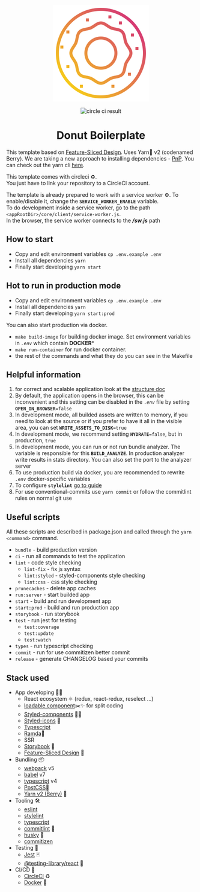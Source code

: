 <p align="center">
  <img src="./public/images/logo256x256.png" alt="Donut Logo"/>
</p>

<p align="center">
  <img src="https://circleci.com/gh/kirill-krasuk/donut_boilerplate.svg?style=svg" alt="circle ci result"/>
</p>

<h1 align="center">
Donut Boilerplate
</h1>

This template based on [Feature-Sliced Design](https://feature-sliced.design/). Uses Yarn🧶 v2 (codenamed Berry). We are taking a new approach to installing dependencies - [PnP](https://classic.yarnpkg.com/en/docs/pnp/).
You can check out the yarn cli [here](https://yarnpkg.com/cli/install).

This template comes with circleci ♻️.<br/>
You just have to link your repository to a CircleCI account.

The template is already prepared to work with a service worker ⚙️. To enable/disable it, change the **`SERVICE_WORKER_ENABLE`** variable. <br/>
To do development inside a service worker, go to the path `<appRootDir>/core/client/service-worker.js`.<br/>
In the browser, the service worker connects to the _**/sw.js**_ path

## How to start
- Copy and edit environment variables `cp .env.example .env`
- Install all dependencies `yarn`
- Finally start developing `yarn start`

## Hot to run in production mode
- Copy and edit environment variables `cp .env.example .env`
- Install all dependencies `yarn`
- Finally start developing `yarn start:prod`

You can also start production via docker.
- `make build-image` for building docker image. Set environment variables in *`.env`*  which contain **DOCKER***
- `make run-container` for run docker container.
- the rest of the commands and what they do you can see in the Makefile

## Helpful information
1. for correct and scalable application look at the [structure doc](/docs/structure/)
1. By default, the application opens in the browser, this can be inconvenient and this setting can be disabled in the *`.env`* file by setting **`OPEN_IN_BROWSER`**`=false`
1. In development mode, all builded assets are written to memory, if you need to look at the source or if you prefer to have it all in the visible area, you can set **`WRITE_ASSETS_TO_DISK`**`=true` 
1. In development mode, we recommend setting **`HYDRATE`**`=false`, but in production, `true`
1. In development mode, you can run or not run bundle analyzer. 
The variable is responsible for this **`BUILD_ANALYZE`**. In production analyzer write results in stats directory. You can also set the port to the analyzer server
1. To use production build via docker, you are recommended to rewrite *`.env`* docker-specific variables
1. To configure **`stylelint`** [go to guide](./docs/stylelint/README.md)
1. For use conventional-commits use `yarn commit` or follow the commitlint rules on normal git use

## Useful scripts

All these scripts are described in package.json and called through the `yarn <command>` command.

- `bundle` - build production version
- `ci` - run all commands to test the application
- `lint` - code style checking
  - `lint-fix` - fix js syntax
  - `lint:styled` - styled-components style checking
  - `lint:css` - css style checking
- `prunecaches` - delete app caches
- `run:server` - start builded app
- `start` - build and run development app
- `start:prod` - build and run production app
- `storybook` - run storybook
- `test` - run jest for testing
  - `test:coverage`
  - `test:update`
  - `test:watch`
- `types` - run typescript checking
- `commit` - run for use commitizen better commit
- `release` - generate CHANGELOG based your commits

## Stack used
- App developing 🧑‍💻
  - React ecosystem ⚛ (redux, react-redux, reselect ...)
  - [loadable component](https://loadable-components.com/)✂️✨ for split coding
  - [Styled-components](https://styled-components.com/) 💅🏾
  - [Styled-icons](https://styled-icons.js.org/) 💅
  - [Typescript](https://www.typescriptlang.org/)
  - [Ramda](https://ramdajs.com/docs/#)🐏 
  - SSR
  - [Storybook](https://storybook.js.org/) 📗
  - [Feature-Sliced Design](https://feature-sliced.design/) 🍰
- Bundling 📦
  - [webpack](https://webpack.js.org/) v5
  - [babel](https://babeljs.io/) v7
  - [typescript](https://www.typescriptlang.org/) v4
  - [PostCSS](https://postcss.org/)🔮
  - [Yarn v2 (Berry)](https://yarnpkg.com/getting-started/migration) 🧶
- Tooling 🛠
  - [eslint](https://eslint.org/)
  - [stylelint](https://stylelint.io/)
  - [typescript](https://www.typescriptlang.org/)
  - [commitlint](https://commitlint.js.org/#/) 🚥
  - [husky](https://typicode.github.io/husky/#/) 🐶
  - [commitizen](http://commitizen.github.io/cz-cli/)
- Testing 🧪
  - [Jest](https://jestjs.io/en/) 🃏
  - [@testing-library/react](https://testing-library.com/) 🦑
- CI/CD 🤖
  - [CircleCI](https://circleci.com/enterprise-trial-install/?utm_source=gb&utm_medium=SEM&utm_campaign=SEM-gb-Ld-ni&utm_content=SEM-gb-Ld-ni-CircleCILocal_impDBA&gclid=Cj0KCQiApsiBBhCKARIsAN8o_4hQShx9SiAsDCMTGa5p_8abvIQrm9VAvBGYZ-2VTqB1Ir_xVzXcfNMaAvhkEALw_wcB) ♻️
  - [Docker](https://www.docker.com/) 🐳
